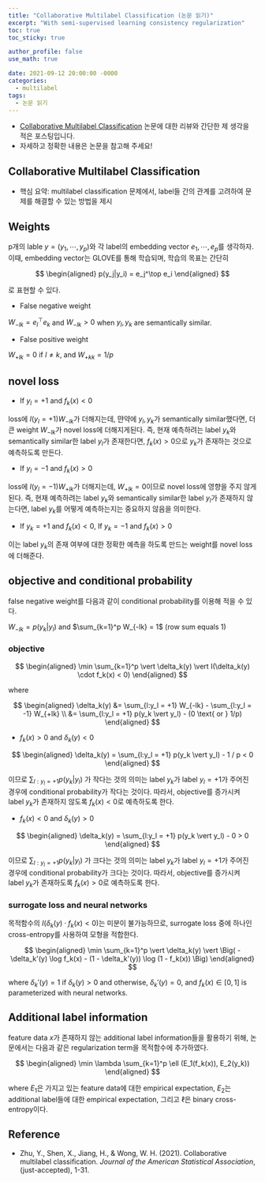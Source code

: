 ```yaml
---
title: "Collaborative Multilabel Classification (논문 읽기)"
excerpt: "With semi-supervised learning consistency regularization"
toc: true
toc_sticky: true

author_profile: false
use_math: true

date: 2021-09-12 20:00:00 -0000
categories: 
  - multilabel
tags:
  - 논문 읽기
---
```


- [Collaborative Multilabel Classification](https://www.tandfonline.com/doi/full/10.1080/01621459.2021.1961783) 논문에 대한 리뷰와 간단한 제 생각을 적은 포스팅입니다.
- 자세하고 정확한 내용은 논문을 참고해 주세요!

## Collaborative Multilabel Classification

- 핵심 요약: multilabel classification 문제에서, label들 간의 관계를 고려하여 문제를 해결할 수 있는 방법을 제시

## Weights

p개의 lable $y = (y_1, \cdots, y_p)$와 각 label의 embedding vector $e_1, \cdots, e_p$를 생각하자. 이때, embedding vector는 GLOVE를 통해 학습되며, 학습의 목표는 간단히


$$
\begin{aligned} 
p(y_j|y_i) = e_j^\top e_i
\end{aligned}
$$


로 표현할 수 있다.

- False negative weight

$W_{-lk} = e_l^\top e_k$  and $W_{-lk} > 0$ when $y_l, y_k$ are semantically similar.

- False positive weight

$W_{+lk} = 0$ if $l \neq k$,  and $W_{+kk} = 1/p$ 

## novel loss

- If $y_l=+1$ and $f_k(x)<0$ 

loss에 $I(y_l=+1) W_{-lk}$가 더해지는데, 먄약에 $y_l, y_k$가 semantically similar했다면, 더 큰 weight $W_{-lk}$가 novel loss에 더해지게된다. 즉, 현재 예측하려는 label $y_k$와 semantically similar한 label $y_l$가 존재한다면, $f_k(x)>0$으로 $y_k$가 존재하는 것으로 예측하도록 만든다.

- If $y_l=-1$ and $f_k(x)>0$ 

loss에 $I(y_l=-1) W_{+lk}$가 더해지는데, $W_{+lk}=0$이므로 novel loss에 영향을 주지 않게 된다. 즉, 현재 예측하려는 label $y_k$와 semantically similar한 label $y_l$가 존재하지 않는다면, label $y_k$를 어떻게 예측하는지는 중요하지 않음을 의미한다.

- If $y_k=+1$ and $f_k(x)<0$, If $y_k=-1$ and $f_k(x)>0$ 

이는 label $y_k$의 존재 여부에 대한 정확한 예측을 하도록 만드는 weight를 novel loss에 더해준다.

## objective and conditional probability

false negative weight를 다음과 같이 conditional probability를 이용해 적을 수 있다.

$W_{-lk} = p(y_k \vert y_l)$ and $\sum_{k=1}^p W_{-lk} = 1$ (row sum equals 1)

### objective


$$
\begin{aligned} 
\min \sum_{k=1}^p \vert \delta_k(y) \vert I(\delta_k(y) \cdot f_k(x) < 0)
\end{aligned}
$$


where 


$$
\begin{aligned} 
\delta_k(y) &= \sum_{l:y_l = +1} W_{-lk} - \sum_{l:y_l = -1} W_{+lk} \\
&= \sum_{l:y_l = +1} p(y_k \vert y_l) - (0 \text{	    or	 } 1/p)
\end{aligned}
$$


- $f_k(x) > 0$ and $\delta_k(y) < 0$


$$
\begin{aligned} 
\delta_k(y) = \sum_{l:y_l = +1} p(y_k \vert y_l) - 1 / p < 0
\end{aligned}
$$


이므로 $\sum_{l:y_l = +1} p(y_k \vert y_l)$ 가 작다는 것의 의미는 label $y_k$가 label $y_l=+1$가 주어진 경우에 conditional probability가 작다는 것이다. 따라서, objective를 증가시켜 label $y_k$가 존재하지 않도록 $f_k(x) < 0$로 예측하도록 한다.


- $f_k(x) < 0$ and $\delta_k(y) > 0$


$$
\begin{aligned} 
\delta_k(y) = \sum_{l:y_l = +1} p(y_k \vert y_l) - 0 > 0
\end{aligned}
$$


이므로 $\sum_{l:y_l = +1} p(y_k \vert y_l)$ 가 크다는 것의 의미는 label $y_k$가 label $y_l=+1$가 주어진 경우에 conditional probability가 크다는 것이다. 따라서, objective를 증가시켜 label $y_k$가 존재하도록 $f_k(x) > 0$로 예측하도록 한다.

### surrogate loss and neural networks

목적함수의 $I(\delta_k(y) \cdot f_k(x) < 0)$는 미분이 불가능하므로, surrogate loss 중에 하나인 cross-entropy를 사용하여 모형을 적합한다.


$$
\begin{aligned} 
\min \sum_{k=1}^p \vert \delta_k(y) \vert \Big( - \delta_k'(y) \log f_k(x) - (1 - \delta_k'(y)) \log (1 - f_k(x)) \Big)
\end{aligned}
$$


where $\delta_k'(y) = 1$ if $\delta_k(y) > 0$ and otherwise, $\delta_k'(y) = 0$, and $f_k(x) \in [0, 1]$ is parameterized with neural networks.

## Additional label information

feature data $x$가 존재하지 않는 additional label information들을 활용하기 위해, 논문에서는 다음과 같은 regularization term을 목적함수에 추가하였다.


$$
\begin{aligned} 
\min \lambda \sum_{k=1}^p \ell (E_1(f_k(x)), E_2(y_k))
\end{aligned}
$$


where $E_1$은 가지고 있는 feature data에 대한 empirical expectation, $E_2$는 additional label들에 대한 empirical expectation, 그리고 $\ell$은 binary cross-entropy이다.



## Reference 
- Zhu, Y., Shen, X., Jiang, H., & Wong, W. H. (2021). Collaborative multilabel classification. _Journal of the American Statistical Association_, (just-accepted), 1-31.
<!--stackedit_data:
eyJoaXN0b3J5IjpbLTE1NzA2MTY0ODMsLTQyNjkyMTM4NywtMT
M5NDM0NDQzMl19
-->